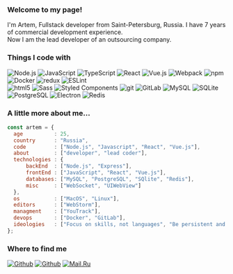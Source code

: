 <h3>Welcome to my page!</h3>
<p>I'm Artem, Fullstack developer from Saint-Petersburg, Russia. I have 7 years of commercial development experience. 
<br/>Now I am the lead developer of an outsourcing company.</p>

<h3>Things I code with</h3>
<p>
  <img alt="Node.js" src="https://img.shields.io/badge/-Node.js-43853d?style=flat-square&logo=Node.js&logoColor=white"/>
  <img alt="JavaScript" src="https://img.shields.io/badge/-JavaScript-F7DF1E?style=flat-square&logo=JavaScript&logoColor=white"/>
  <img alt="TypeScript" src="https://img.shields.io/badge/-TypeScript-007ACC?style=flat-square&logo=typescript&logoColor=white"/>
  <img alt="React" src="https://img.shields.io/badge/-React-45b8d8?style=flat-square&logo=react&logoColor=white"/>
  <img alt="Vue.js" src="https://img.shields.io/badge/-Vue.js-4FC08D?style=flat-square&logo=Vue.js&logoColor=white"/>
  <img alt="Webpack" src="https://img.shields.io/badge/-Webpack-8DD6F9?style=flat-square&logo=webpack&logoColor=white"/> 
  <img alt="npm" src="https://img.shields.io/badge/-NPM-CB3837?style=flat-square&logo=npm&logoColor=white"/>
  <img alt="Docker" src="https://img.shields.io/badge/-Docker-2496ED?style=flat-square&logo=docker&logoColor=white"/>
  <img alt="redux" src="https://img.shields.io/badge/-Redux-764ABC?style=flat-square&logo=redux&logoColor=white"/>
  <img alt="ESLint" src="https://img.shields.io/badge/-ESLint-4B32C3?style=flat-square&logo=eslint&logoColor=white"/>
  </br>
  <img alt="html5" src="https://img.shields.io/badge/-HTML5-E34F26?style=flat-square&logo=html5&logoColor=white"/>
  <img alt="Sass" src="https://img.shields.io/badge/-Sass-CC6699?style=flat-square&logo=sass&logoColor=white"/>
  <img alt="Styled Components" src="https://img.shields.io/badge/-Styled_Components-db7092?style=flat-square&logo=styled-components&logoColor=white"/>
  <img alt="git" src="https://img.shields.io/badge/-Git-F05032?style=flat-square&logo=git&logoColor=white"/>
  <img alt="GitLab" src="https://img.shields.io/badge/-GitLab-FC6D26?style=flat-square&logo=gitlab&logoColor=white"/>
  <img alt="MySQL" src="https://img.shields.io/badge/-MySQL-4479A1?style=flat-square&logo=MySQL&logoColor=white"/>
  <img alt="SQLite" src="https://img.shields.io/badge/-SQLite-003B57?style=flat-square&logo=SQLite&logoColor=white"/>
  <img alt="PostgreSQL" src="https://img.shields.io/badge/-PostgreSQL-4169E1?style=flat-square&logo=PostgreSQL&logoColor=white"/>
  <img alt="Electron" src="https://img.shields.io/badge/-Electron-47848F?style=flat-square&logo=Electron&logoColor=white"/>
  <img alt="Redis" src="https://img.shields.io/badge/-Redis-DC382D?style=flat-square&logo=Redis&logoColor=white"/>
 </p>
  <h3>A little more about me...</h3>
  
  ```javascript
const artem = {
    age          : 25,
    country      : "Russia",
    code         : ["Node.js", "Javascript", "React", "Vue.js"],
    about        : ["developer", "lead coder"],
    technologies : {
        backEnd  : ["Node.js", "Express"],
        frontEnd : ["JavaScript", "React", "Vue.js"],
        databases: ["MySQL", "PostgreSQL", "SQlite", "Redis"],
        misc     : ["WebSocket", "UIWebView"]
    },
    os           : ["MacOS", "Linux"],
    editors      : ["WebStorm"],
    managment    : ["YouTrack"],
    devops       : ["Docker", "GitLab"],
    ideologies   : ["Focus on skills, not languages", "Be persistent and learn", "Trying to solve problems without outside help"]
};
```

<h3>Where to find me</h3>
<p>
<a href="https://github.com/kuzzzminskii" target="_blank"><img alt="Github" src="https://img.shields.io/badge/GitHub-%2312100E.svg?&style=for-the-badge&logo=Github&logoColor=white"/></a> <a href="https://t.me/kuzzzminskii" target="_blank"><img alt="Github" src="https://img.shields.io/badge/Telegram-26A5E4.svg?&style=for-the-badge&logo=Telegram&logoColor=white"/></a> <a href="mailto:kuzminskii97@mail.ru" target="_blank"><img alt="Mail.Ru" src="https://img.shields.io/badge/Mail.Ru-005FF9.svg?&style=for-the-badge&logo=Mail.Ru&logoColor=white"/></a>
</p>
